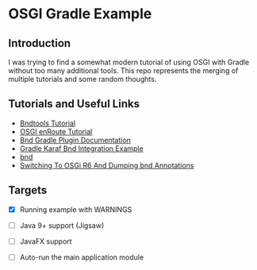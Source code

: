 # OSGI Gradle Example

## Introduction
I was trying to find a somewhat modern tutorial of using OSGI with Gradle without
too many additional tools. This repo represents the merging of multiple tutorials
and some random thoughts.

## Tutorials and Useful Links
* [Bndtools Tutorial](https://bndtools.org/tutorial.html)
* [OSGI enRoute Tutorial](https://enroute.osgi.org/Tutorial/)
* [Bnd Gradle Plugin Documentation](https://github.com/bndtools/bnd/blob/master/biz.aQute.bnd.gradle/README.md)
* [Gradle Karaf Bnd Integration Example](https://github.com/antoniomaria/gradle-karaf-bnd-project)
* [bnd](https://bnd.bndtools.org/)
* [Switching To OSGi R6 And Dumping bnd Annotations](http://pelagic-open-source.blogspot.com/2015/08/convert-to-osgi-r6.html)

## Targets

* [x] Running example with WARNINGS
* [ ] Java 9+ support (Jigsaw)
* [ ] JavaFX support
* [ ] Auto-run the main application module

